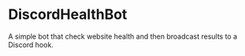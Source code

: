 # DiscordHealthBot
A simple bot that check website health and then broadcast results to a Discord hook.
